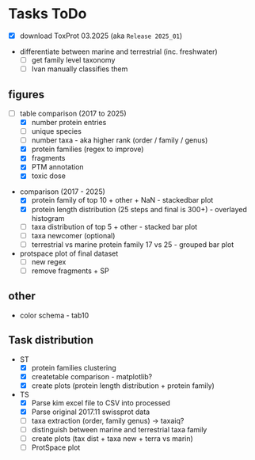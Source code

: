 # Tasks ToDo
- [x] download ToxProt 03.2025 (aka `Release 2025_01`)
- differentiate between marine and terrestrial (inc. freshwater)
  - [ ] get family level taxonomy
  - [ ] Ivan manually classifies them

## figures
- [ ] table comparison (2017 to 2025)
  - [x] number protein entries
  - [ ] unique species
  - [ ] number taxa - aka higher rank (order / family / genus)
  - [x] protein families (regex to improve)
  - [x] fragments
  - [x] PTM annotation
  - [x] toxic dose
- comparison (2017 - 2025)
  - [x] protein family of top 10 + other + NaN  - stackedbar plot
  - [x] protein length distribution (25 steps and final is 300+) - overlayed histogram
  - [ ] taxa distribution of top 5 + other - stacked bar plot
  - [ ] taxa newcomer (optional)
  - [ ] terrestrial vs marine protein family 17 vs 25 - grouped bar plot
- protspace plot of final dataset
  - [ ] new regex
  - [ ] remove fragments + SP

## other
- color schema - tab10

## Task distribution
- ST
  - [x] protein families clustering
  - [x] createtable comparison - matplotlib?
  - [x] create plots (protein length distribution + protein family)
- TS
  - [x] Parse kim excel file to CSV into processed
  - [x] Parse original 2017.11 swissprot data
  - [ ] taxa extraction (order, family genus) -> taxaiq?
  - [ ] distinguish between marine and terrestrial taxa family
  - [ ] create plots (tax dist + taxa new + terra vs marin)
  - [ ] ProtSpace plot